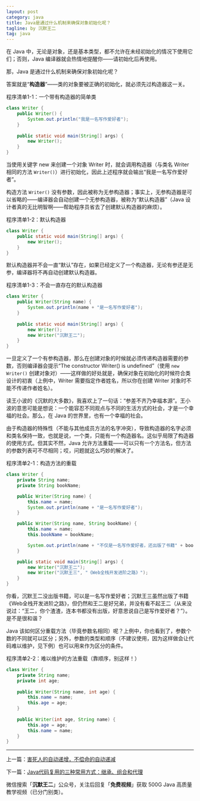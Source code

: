 ```yaml
---
layout: post
category: java
title: Java是通过什么机制来确保对象初始化呢？
tagline: by 沉默王二
tag: java
---
```


在 Java 中，无论是对象，还是基本类型，都不允许在未经初始化的情况下使用它们；否则，Java 编译器就会热情地提醒你——请初始化后再使用。

<!--more-->

那，Java 是通过什么机制来确保对象初始化呢？

答案就是“**构造器**”——类的对象要被正确的初始化，就必须先过构造器这一关。

程序清单1-1：一个带有构造器的简单类

```java
class Writer {
	public Writer() {
		System.out.println("我是一名写作爱好者");
	}
	
	public static void main(String[] args) {
		new Writer();
	}
}
```

当使用关键字 new 来创建一个对象 Writer 时，就会调用构造器（与类名 Writer 相同的方法 `Writer()`）进行初始化，因此上述程序就会输出“我是一名写作爱好者”。

构造方法 `Writer()` 没有参数，因此被称为无参构造器；事实上，无参构造器是可以省略的——编译器会自动创建一个无参构造器，被称为“默认构造器”（Java 设计者真的无比明智啊——帮助程序员省去了创建默认构造器的麻烦）。

程序清单1-2：默认构造器

```java
class Writer {
	public static void main(String[] args) {
		new Writer();
	}
}
```

默认构造器并不会一直“默认”存在，如果已经定义了一个构造器，无论有参还是无参，编译器将不再自动创建默认构造器。

程序清单1-3：不会一直存在的默认构造器

```java
class Writer {
	public Writer(String name) {
		System.out.println(name + "是一名写作爱好者");
	}
	
	public static void main(String[] args) {
		new Writer();
		new Writer("沉默王二");
	}
}
```

一旦定义了一个有参构造器，那么在创建对象的时候就必须传递构造器需要的参数，否则编译器会提示“The constructor Writer() is undefined”（使用 `new Writer()` 创建对象对）——这样做的好处就是，确保对象在初始化的时候符合类设计的初衷（上例中，Writer 需要指定作者姓名，所以你在创建 Writer 对象时不能不传递作者姓名）。

读王小波的《沉默的大多数》，我喜欢上了一句话：“参差不齐乃幸福本源”。王小波的意思可能是想说：一个能容忍不同观点与不同的生活方式的社会，才是一个幸福的社会。那么，在 Java 的世界里，也有一个幸福的社会。

由于构造器的特殊性（不能与其他成员方法的名字冲突），导致构造器的名字必须和类名保持一致，也就是说，一个类，只能有一个构造器名。这似乎局限了构造器的使用方式。但其实不然，Java 允许方法重载——可以只有一个方法名，但方法的参数列表可不尽相同；哎，问题就这么巧妙的解决了。

程序清单2-1：构造方法的重载

```java
class Writer {
	private String name;
	private String bookName;

	public Writer(String name) {
		this.name = name;
		System.out.println(name + "是一名写作爱好者");
	}

	public Writer(String name, String bookName) {
		this.name = name;
		this.bookName = bookName;

		System.out.println(name + "不仅是一名写作爱好者，还出版了书籍" + bookName);
	}

	public static void main(String[] args) {
		new Writer("沉默王二");
		new Writer("沉默王三", "《Web全栈开发进阶之路》");
	}
}
```

你看，沉默王二没出版书籍，可以是一名写作爱好者；沉默王三虽然出版了书籍《Web全栈开发进阶之路》，但仍然和王二是好兄弟，并没有看不起王二（从来没说过：“王二，你个渣渣，连本书都没有出版，好意思说自己是写作爱好者？”）。是不是很和谐？

Java 该如何区分重载方法（毕竟参数名相同）呢？上例中，你也看到了，参数个数的不同就可以区分；另外，参数的类型和顺序（不建议使用，因为这样做会让代码难以维护，见下例）也可以用来作为区分的条件。

程序清单2-2：难以维护的方法重载（靠顺序，别这样！）

```java
class Writer {
	private String name;
	private int age;
	
	public Writer(String name, int age) {
		this.name = name;
		this.age = age;
	}
	
	public Writer(int age, String name) {
		this.age = age;
		this.name = name;
	}
}
```

----

上一篇：[害死人的自动递增，不偿命的自动递减](http://www.itwanger.com/java/2019/11/06/java-caozuofu-++.html)

下一篇：[Java代码复用的三种常用方式：继承、组合和代理](http://www.itwanger.com/java/2019/11/06/java-code-fuyong.html)


微信搜索「**沉默王二**」公众号，关注后回复「**免费视频**」获取 500G Java 高质量教学视频（已分门别类）。